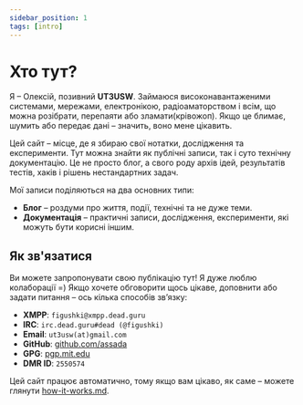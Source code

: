 ```yaml
---
sidebar_position: 1
tags: [intro]
---
```


# Хто тут?

Я – Олексій, позивний **UT3USW**. Займаюся високонавантаженими системами, мережами, електронікою, радіоаматорством і всім, що можна розібрати, перепаяти або зламати(крівожоп). Якщо це блимає, шумить або передає дані – значить, воно мене цікавить.  

Цей сайт – місце, де я збираю свої нотатки, дослідження та експерименти. Тут можна знайти як публічні записи, так і суто технічну документацію. Це не просто блог, а свого роду архів ідей, результатів тестів, хаків і рішень нестандартних задач.  

Мої записи поділяються на два основних типи:  

- **Блог** – роздуми про життя, події, технічні та не дуже теми.  
- **Документація** – практичні записи, дослідження, експерименти, які можуть бути корисні іншим.  

## Як зв'язатися  

Ви можете запропонувати свою публікацію тут! Я дуже люблю колаборації =)
Якщо хочете обговорити щось цікаве, доповнити або задати питання – ось кілька способів зв’язку:  

- **XMPP**: `figushki@xmpp.dead.guru`  
- **IRC**: `irc.dead.guru#dead (@figushki)`  
- **Email**: `ut3usw(at)gmail.com`  
- **GitHub**: [github.com/assada](https://github.com/assada)  
- **GPG**: [pgp.mit.edu](https://pgp.mit.edu/pks/lookup?op=get&search=0xD4860A938E541F06)  
- **DMR ID**: `2550574`  

Цей сайт працює автоматично, тому якщо вам цікаво, як саме – можете глянути [how-it-works.md](/docs/how-it-works). 

